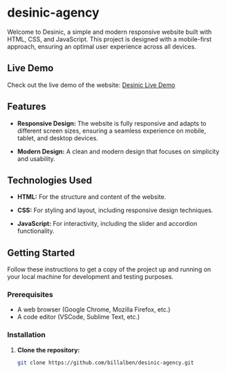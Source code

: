 # desinic-agency

Welcome to Desinic, a simple and modern responsive website built with HTML, CSS, and JavaScript. This project is designed with a mobile-first approach, ensuring an optimal user experience across all devices.

## Live Demo

Check out the live demo of the website: [Desinic Live Demo](https://billalben.github.io/desinic-agency/)

## Features

- **Responsive Design:** The website is fully responsive and adapts to different screen sizes, ensuring a seamless experience on mobile, tablet, and desktop devices.

- **Modern Design:** A clean and modern design that focuses on simplicity and usability.

## Technologies Used

- **HTML:** For the structure and content of the website.

- **CSS:** For styling and layout, including responsive design techniques.

- **JavaScript:** For interactivity, including the slider and accordion functionality.

## Getting Started

Follow these instructions to get a copy of the project up and running on your local machine for development and testing purposes.

### Prerequisites

- A web browser (Google Chrome, Mozilla Firefox, etc.)
- A code editor (VSCode, Sublime Text, etc.)

### Installation

1. **Clone the repository:**

   ```sh
   git clone https://github.com/billalben/desinic-agency.git
